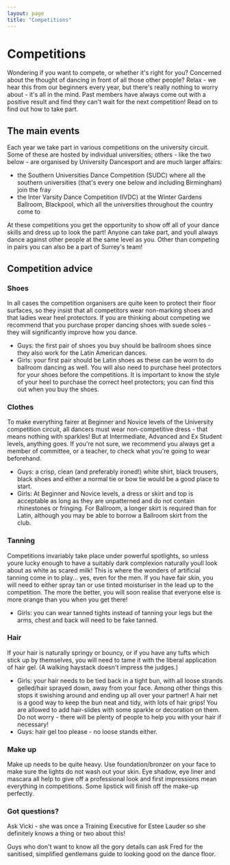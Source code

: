 ```yaml
---
layout: page
title: "Competitions"
---
```


# Competitions

Wondering if you want to compete, or whether it's right for you? Concerned about the thought of dancing in front of all those other people? Relax - we hear this from our beginners every year, but there's really nothing to worry about - it's all in the mind. Past members have always come out with a positive result and find they can't wait for the next competition! Read on to find out how to take part.

## The main events
Each year we take part in various competitions on the university circuit. Some of these are hosted by individual universities; others - like the two below - are organised by University Dancesport and are much larger affairs:
- the Southern Universities Dance Competition (SUDC) where all the southern universities (that's every one below and including Birmingham) join the fray
- the Inter Varsity Dance Competition (IVDC) at the Winter Gardens Ballroom, Blackpool, which all the universities throughout the country come to

At these competitions you get the opportunity to show off all of your dance skills and dress up to look the part! Anyone can take part, and youll always dance against other people at the same level as you. Other than competing in pairs you can also be a part of Surrey's team!

## Competition advice

### Shoes
In all cases the competition organisers are quite keen to protect their floor surfaces, so they insist that all competitors wear non-marking shoes and that ladies wear heel protectors. If you are thinking about competing we recommend that you purchase proper dancing shoes with suede soles - they will significantly improve how you dance.
- Guys: the first pair of shoes you buy should be ballroom shoes since they also work for the Latin American dances.
- Girls: your first pair should be Latin shoes as these can be worn to do ballroom dancing as well. You will also need to purchase heel protectors for your shoes before the competitions. It is important to know the style of your heel to purchase the correct heel protectors; you can find this out when you buy the shoes.

### Clothes
To make everything fairer at Beginner and Novice levels of the University competition circuit, all dancers must wear non-competitive dress - that means nothing with sparkles! But at Intermediate, Advanced and Ex Student levels, anything goes. If you're not sure, we recommend you always get a member of committee, or a teacher, to check what you're going to wear beforehand.
- Guys: a crisp, clean (and preferably ironed!) white shirt, black trousers, black shoes and either a normal tie or bow tie would be a good place to start.
- Girls: At Beginner and Novice levels, a dress or skirt and top is acceptable as long as they are unpatterned and do not contain rhinestones or fringing. For Ballroom, a longer skirt is required than for Latin, although you may be able to borrow a Ballroom skirt from the club.

### Tanning
Competitions invariably take place under powerful spotlights, so unless youre lucky enough to have a suitably dark complexion naturally youll look about as white as scared milk! This is where the wonders of artificial tanning come in to play... yes, even for the men.
If you have fair skin, you will need to either spray tan or use tinted moisturiser in the lead up to the competition. The more the better, you will soon realise that everyone else is more orange than you when you get there!
- Girls: you can wear tanned tights instead of tanning your legs but the arms, chest and back will need to be fake tanned.

### Hair
If your hair is naturally springy or bouncy, or if you have any tufts which stick up by themselves, you will need to tame it with the liberal application of hair gel. (A walking haystack doesn't impress the judges.)
- Girls: your hair needs to be tied back in a tight bun, with all loose strands gelled/hair sprayed down, away from your face. Among other things this stops it swishing around and ending up all over your partner! A hair net is a good way to keep the bun neat and tidy, with lots of hair grips! You are allowed to add hair-slides with some sparkle or decoration on them. Do not worry - there will be plenty of people to help you with your hair if necessary!
- Guys: hair gel too please - no loose stands either.

### Make up
Make up needs to be quite heavy. Use foundation/bronzer on your face to make sure the lights do not wash out your skin. Eye shadow, eye liner and mascara all help to give off a professional look and first impressions mean everything in competitions. Some lipstick will finish off the make-up perfectly.

### Got questions?
Ask Vicki - she was once a Training Executive for Estee Lauder so she definitely knows a thing or two about this!

Guys who don't want to know all the gory details can ask Fred for the sanitised, simplified gentlemans guide to looking good on the dance floor.